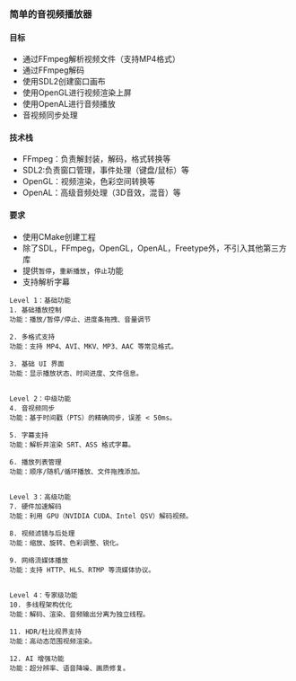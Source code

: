 ### 简单的音视频播放器

#### 目标

- 通过FFmpeg解析视频文件（支持MP4格式）
- 通过FFmpeg解码
- 使用SDL2创建窗口画布
- 使用OpenGL进行视频渲染上屏
- 使用OpenAL进行音频播放
- 音视频同步处理

#### 技术栈

- FFmpeg：负责解封装，解码，格式转换等
- SDL2:负责窗口管理，事件处理（键盘/鼠标）等
- OpenGL：视频渲染，色彩空间转换等
- OpenAL：高级音频处理（3D音效，混音）等

#### 要求

- 使用CMake创建工程
- 除了SDL，FFmpeg，OpenGL，OpenAL，Freetype外，不引入其他第三方库
- 提供`暂停`，`重新播放`，`停止`功能
- 支持解析字幕

```angular2html
Level 1：基础功能
1. 基础播放控制
功能：播放/暂停/停止、进度条拖拽、音量调节

2. 多格式支持
功能：支持 MP4、AVI、MKV、MP3、AAC 等常见格式。

3. 基础 UI 界面
功能：显示播放状态、时间进度、文件信息。


Level 2：中级功能
4. 音视频同步
功能：基于时间戳（PTS）的精确同步，误差 < 50ms。

5. 字幕支持
功能：解析并渲染 SRT、ASS 格式字幕。

6. 播放列表管理
功能：顺序/随机/循环播放、文件拖拽添加。


Level 3：高级功能
7. 硬件加速解码
功能：利用 GPU（NVIDIA CUDA、Intel QSV）解码视频。

8. 视频滤镜与后处理
功能：缩放、旋转、色彩调整、锐化。

9. 网络流媒体播放
功能：支持 HTTP、HLS、RTMP 等流媒体协议。


Level 4：专家级功能
10. 多线程架构优化
功能：解码、渲染、音频输出分离为独立线程。

11. HDR/杜比视界支持
功能：高动态范围视频渲染。

12. AI 增强功能
功能：超分辨率、语音降噪、画质修复。
```